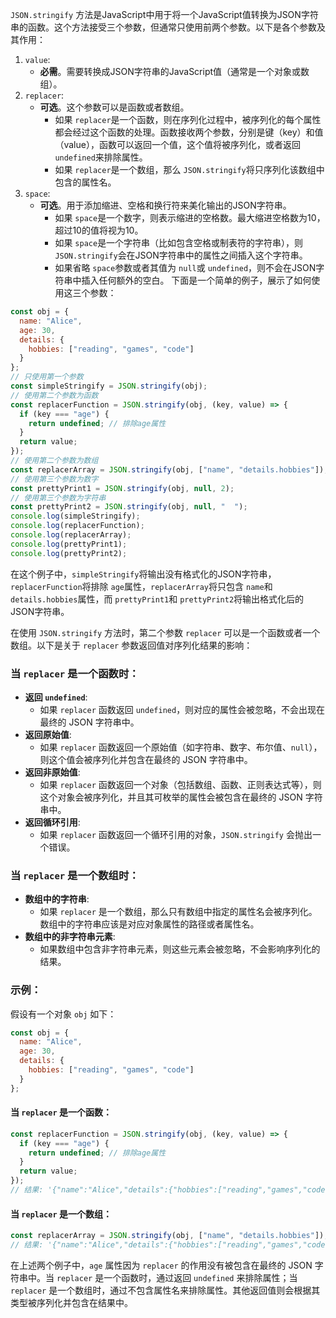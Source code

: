 `JSON.stringify` 方法是JavaScript中用于将一个JavaScript值转换为JSON字符串的函数。这个方法接受三个参数，但通常只使用前两个参数。以下是各个参数及其作用：

1. `value`:
   - **必需**。需要转换成JSON字符串的JavaScript值（通常是一个对象或数组）。
2. `replacer`:
   - **可选**。这个参数可以是函数或者数组。
     - 如果 `replacer`是一个函数，则在序列化过程中，被序列化的每个属性都会经过这个函数的处理。函数接收两个参数，分别是键（key）和值（value），函数可以返回一个值，这个值将被序列化，或者返回 `undefined`来排除属性。
     - 如果 `replacer`是一个数组，那么 `JSON.stringify`将只序列化该数组中包含的属性名。
3. `space`:
   - **可选**。用于添加缩进、空格和换行符来美化输出的JSON字符串。
     - 如果 `space`是一个数字，则表示缩进的空格数。最大缩进空格数为10，超过10的值将视为10。
     - 如果 `space`是一个字符串（比如包含空格或制表符的字符串），则 `JSON.stringify`会在JSON字符串中的属性之间插入这个字符串。
     - 如果省略 `space`参数或者其值为 `null`或 `undefined`，则不会在JSON字符串中插入任何额外的空白。
       下面是一个简单的例子，展示了如何使用这三个参数：

```javascript
const obj = {
  name: "Alice",
  age: 30,
  details: {
    hobbies: ["reading", "games", "code"]
  }
};
// 只使用第一个参数
const simpleStringify = JSON.stringify(obj);
// 使用第二个参数为函数
const replacerFunction = JSON.stringify(obj, (key, value) => {
  if (key === "age") {
    return undefined; // 排除age属性
  }
  return value;
});
// 使用第二个参数为数组
const replacerArray = JSON.stringify(obj, ["name", "details.hobbies"]);
// 使用第三个参数为数字
const prettyPrint1 = JSON.stringify(obj, null, 2);
// 使用第三个参数为字符串
const prettyPrint2 = JSON.stringify(obj, null, "  ");
console.log(simpleStringify);
console.log(replacerFunction);
console.log(replacerArray);
console.log(prettyPrint1);
console.log(prettyPrint2);
```

在这个例子中，`simpleStringify`将输出没有格式化的JSON字符串，`replacerFunction`将排除 `age`属性，`replacerArray`将只包含 `name`和 `details.hobbies`属性，而 `prettyPrint1`和 `prettyPrint2`将输出格式化后的JSON字符串。


在使用 `JSON.stringify` 方法时，第二个参数 `replacer` 可以是一个函数或者一个数组。以下是关于 `replacer` 参数返回值对序列化结果的影响：

### 当 `replacer` 是一个函数时：

- **返回 `undefined`**:
  - 如果 `replacer` 函数返回 `undefined`，则对应的属性会被忽略，不会出现在最终的 JSON 字符串中。
- **返回原始值**:
  - 如果 `replacer` 函数返回一个原始值（如字符串、数字、布尔值、`null`），则这个值会被序列化并包含在最终的 JSON 字符串中。
- **返回非原始值**:
  - 如果 `replacer` 函数返回一个对象（包括数组、函数、正则表达式等），则这个对象会被序列化，并且其可枚举的属性会被包含在最终的 JSON 字符串中。
- **返回循环引用**:
  - 如果 `replacer` 函数返回一个循环引用的对象，`JSON.stringify` 会抛出一个错误。

### 当 `replacer` 是一个数组时：

- **数组中的字符串**:
  - 如果 `replacer` 是一个数组，那么只有数组中指定的属性名会被序列化。数组中的字符串应该是对应对象属性的路径或者属性名。
- **数组中的非字符串元素**:
  - 如果数组中包含非字符串元素，则这些元素会被忽略，不会影响序列化的结果。

### 示例：

假设有一个对象 `obj` 如下：

```javascript
const obj = {
  name: "Alice",
  age: 30,
  details: {
    hobbies: ["reading", "games", "code"]
  }
};
```

#### 当 `replacer` 是一个函数：

```javascript
const replacerFunction = JSON.stringify(obj, (key, value) => {
  if (key === "age") {
    return undefined; // 排除age属性
  }
  return value;
});
// 结果: '{"name":"Alice","details":{"hobbies":["reading","games","code"]}}'
```

#### 当 `replacer` 是一个数组：

```javascript
const replacerArray = JSON.stringify(obj, ["name", "details.hobbies"]);
// 结果: '{"name":"Alice","details":{"hobbies":["reading","games","code"]}}'
```

在上述两个例子中，`age` 属性因为 `replacer` 的作用没有被包含在最终的 JSON 字符串中。当 `replacer` 是一个函数时，通过返回 `undefined` 来排除属性；当 `replacer` 是一个数组时，通过不包含属性名来排除属性。其他返回值则会根据其类型被序列化并包含在结果中。
